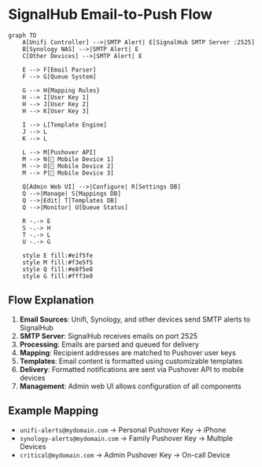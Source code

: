 # SignalHub Email-to-Push Flow

```mermaid
graph TD
    A[Unifi Controller] -->|SMTP Alert| E[SignalHub SMTP Server :2525]
    B[Synology NAS] -->|SMTP Alert| E
    C[Other Devices] -->|SMTP Alert| E
    
    E --> F[Email Parser]
    F --> G[Queue System]
    
    G --> H{Mapping Rules}
    H --> I[User Key 1]
    H --> J[User Key 2]
    H --> K[User Key 3]
    
    I --> L[Template Engine]
    J --> L
    K --> L
    
    L --> M[Pushover API]
    M --> N[📱 Mobile Device 1]
    M --> O[📱 Mobile Device 2] 
    M --> P[📱 Mobile Device 3]
    
    Q[Admin Web UI] -->|Configure| R[Settings DB]
    Q -->|Manage| S[Mappings DB]
    Q -->|Edit| T[Templates DB]
    Q -->|Monitor| U[Queue Status]
    
    R -.-> E
    S -.-> H
    T -.-> L
    U -.-> G
    
    style E fill:#e1f5fe
    style M fill:#f3e5f5
    style Q fill:#e8f5e8
    style G fill:#fff3e0
```

## Flow Explanation

1. **Email Sources**: Unifi, Synology, and other devices send SMTP alerts to SignalHub
2. **SMTP Server**: SignalHub receives emails on port 2525
3. **Processing**: Emails are parsed and queued for delivery
4. **Mapping**: Recipient addresses are matched to Pushover user keys
5. **Templates**: Email content is formatted using customizable templates
6. **Delivery**: Formatted notifications are sent via Pushover API to mobile devices
7. **Management**: Admin web UI allows configuration of all components

## Example Mapping
- `unifi-alerts@mydomain.com` → Personal Pushover Key → iPhone
- `synology-alerts@mydomain.com` → Family Pushover Key → Multiple Devices
- `critical@mydomain.com` → Admin Pushover Key → On-call Device